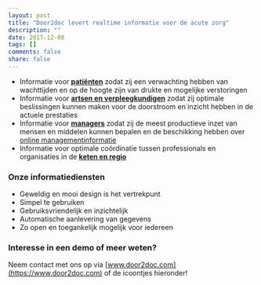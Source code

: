 ```yaml
---
layout: post
title: "Door2doc levert realtime informatie voor de acute zorg"
description: ""
date: 2017-12-08
tags: []
comments: false
share: false
---
```

* Informatie voor **[patiënten](https://www.youtube.com/watch?v=US4czGe6rx0)** zodat zij een verwachting hebben van wachttijden en op de hoogte zijn van drukte en mogelijke verstoringen
* Informatie voor **[artsen en verpleegkundigen](http://docs.door2doc.com/2017-12-07/prijsindicatie/)** zodat zij optimale beslissingen kunnen maken voor de doorstroom en inzicht hebben in de actuele prestaties
* Informatie voor **[managers](http://docs.door2doc.com/2017-12-07/prijsindicatie/)** zodat zij de meest productieve inzet van mensen en middelen kunnen bepalen en de beschikking hebben over [online managementinformatie](http://docs.door2doc.com/2017-12-04/Door2doc-Reporting/)
* Informatie voor optimale coördinatie tussen professionals en organisaties in de **[keten en regio](http://docs.door2doc.com/2017-12-05/Door2doc-Connect/)**

### Onze informatiediensten
* Geweldig en mooi design is het vertrekpunt
* Simpel te gebruiken
* Gebruiksvriendelijk en inzichtelijk
* Automatische aanlevering van gegevens
* Zo open en toegankelijk mogelijk voor iedereen

### Interesse in een demo of meer weten?
Neem contact met ons op via [www.door2doc.com](https://www.door2doc.com) of de icoontjes hieronder!
